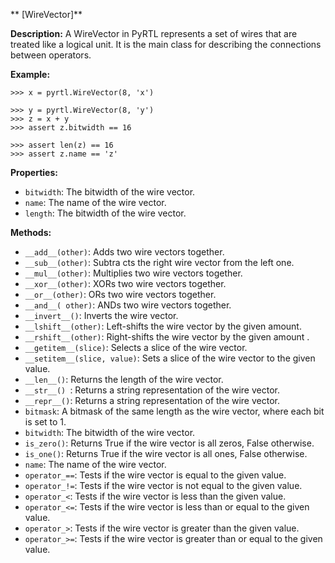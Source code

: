 **
\[WireVector\]**

**Description:**
A WireVector in PyRTL
 represents a set of wires that are treated like a logical unit.
It is
 the main class for describing the connections between operators.

**Example:**
```
>>> x = pyrtl.WireVector(8, 'x')

>>> y = pyrtl.WireVector(8, 'y')
>>> z = x + y
>>> assert z.bitwidth == 16

>>> assert len(z) == 16
>>> assert z.name == 'z'
```

**Properties:**
* `bitwidth`: The bitwidth of the wire vector.
* `name`: The name
 of the wire vector.
* `length`: The bitwidth of the wire vector.

**Methods:**
* `__add__(other)`: Adds two wire vectors together.
* `__sub__(other)`: Subtra
cts the right wire vector from the left one.
* `__mul__(other)`: Multiplies two wire vectors together.
* `__xor__(other)`: XORs two wire vectors together.
* `__or__(other)`: ORs two wire vectors together.
* `__and__(
other)`: ANDs two wire vectors together.
* `__invert__()`: Inverts the wire vector.
* `__lshift__(other)`: Left-shifts the wire vector by the given amount.
* `__rshift__(other)`: Right-shifts the wire vector by the given amount
.
* `__getitem__(slice)`: Selects a slice of the wire vector.
* `__setitem__(slice, value)`: Sets a slice of the wire vector to the given value.
* `__len__()`: Returns the length of the wire vector.
* `__str__()
`: Returns a string representation of the wire vector.
* `__repr__()`: Returns a string representation of the wire vector.
* `bitmask`: A bitmask of the same length as the wire vector, where each bit is set to 1.
* `bitwidth`: The bitwidth of the
 wire vector.
* `is_zero()`: Returns True if the wire vector is all zeros, False otherwise.
* `is_one()`: Returns True if the wire vector is all ones, False otherwise.
* `name`: The name of the wire vector.
* `operator_==`:
 Tests if the wire vector is equal to the given value.
* `operator_!=`: Tests if the wire vector is not equal to the given value.
* `operator_<`: Tests if the wire vector is less than the given value.
* `operator_<=`: Tests if the wire vector is less
 than or equal to the given value.
* `operator_>`: Tests if the wire vector is greater than the given value.
* `operator_>=`: Tests if the wire vector is greater than or equal to the given value.
